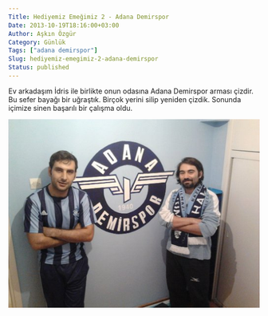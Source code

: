 ```yaml
---
Title: Hediyemiz Emeğimiz 2 - Adana Demirspor
Date: 2013-10-19T18:16:00+03:00
Author: Aşkın Özgür
Category: Günlük
Tags: ["adana demirspor"]
Slug: hediyemiz-emegimiz-2-adana-demirspor
Status: published
---
```


Ev arkadaşım İdris ile birlikte onun odasına Adana Demirspor arması çizdir. Bu sefer bayağı bir uğraştık. Birçok yerini silip yeniden çizdik. Sonunda içimize sinen başarılı bir çalışma oldu.

[![Adana Demirspor](/uploads/2013/10/2013-10-18-20.41.51-small.jpeg)](/uploads/2013/10/2013-10-18-20.41.51.jpg)
